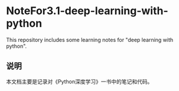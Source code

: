 # NoteFor3.1-deep-learning-with-python
This repository includes some learning notes for "deep learning with python".

## 说明

本文档主要是记录对《Python深度学习》一书中的笔记和代码。
